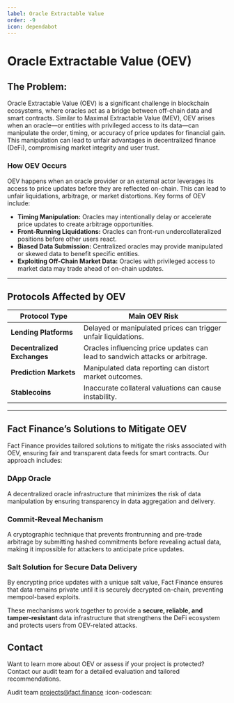 ```yaml
---
label: Oracle Extractable Value 
order: -9
icon: dependabot
---
```


# **Oracle Extractable Value (OEV)**

## **The Problem:**

Oracle Extractable Value (OEV) is a significant challenge in blockchain ecosystems, where oracles act as a bridge between off-chain data and smart contracts. Similar to Maximal Extractable Value (MEV), OEV arises when an oracle—or entities with privileged access to its data—can manipulate the order, timing, or accuracy of price updates for financial gain. This manipulation can lead to unfair advantages in decentralized finance (DeFi), compromising market integrity and user trust.

### **How OEV Occurs**
OEV happens when an oracle provider or an external actor leverages its access to price updates before they are reflected on-chain. This can lead to unfair liquidations, arbitrage, or market distortions. Key forms of OEV include:

- **Timing Manipulation:** Oracles may intentionally delay or accelerate price updates to create arbitrage opportunities.
- **Front-Running Liquidations:** Oracles can front-run undercollateralized positions before other users react.
- **Biased Data Submission:** Centralized oracles may provide manipulated or skewed data to benefit specific entities.
- **Exploiting Off-Chain Market Data:** Oracles with privileged access to market data may trade ahead of on-chain updates.

---

## **Protocols Affected by OEV**

| **Protocol Type**            | **Main OEV Risk**                                          |
|-----------------------------|------------------------------------------------------------|
| **Lending Platforms**       | Delayed or manipulated prices can trigger unfair liquidations. |
| **Decentralized Exchanges** | Oracles influencing price updates can lead to sandwich attacks or arbitrage. |
| **Prediction Markets**      | Manipulated data reporting can distort market outcomes. |
| **Stablecoins**             | Inaccurate collateral valuations can cause instability. |

---

## **Fact Finance’s Solutions to Mitigate OEV**
Fact Finance provides tailored solutions to mitigate the risks associated with OEV, ensuring fair and transparent data feeds for smart contracts. Our approach includes:

###  **DApp Oracle**
A decentralized oracle infrastructure that minimizes the risk of data manipulation by ensuring transparency in data aggregation and delivery.

###  **Commit-Reveal Mechanism**
A cryptographic technique that prevents frontrunning and pre-trade arbitrage by submitting hashed commitments before revealing actual data, making it impossible for attackers to anticipate price updates.

###  **Salt Solution for Secure Data Delivery**
By encrypting price updates with a unique salt value, Fact Finance ensures that data remains private until it is securely decrypted on-chain, preventing mempool-based exploits.

These mechanisms work together to provide a **secure, reliable, and tamper-resistant** data infrastructure that strengthens the DeFi ecosystem and protects users from OEV-related attacks.

## Contact 

Want to learn more about OEV or assess if your project is protected? Contact our audit team for a detailed evaluation and tailored recommendations.

Audit team projects@fact.finance :icon-codescan:
